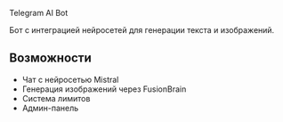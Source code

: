 Telegram AI Bot

Бот с интеграцией нейросетей для генерации текста и изображений.

## Возможности
- Чат с нейросетью Mistral
- Генерация изображений через FusionBrain
- Система лимитов
- Админ-панель

